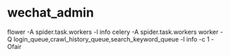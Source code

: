 # wechat_admin
flower -A spider.task.workers -l info
celery -A spider.task.workers worker -Q login_queue,crawl_history_queue,search_keyword_queue -l info -c 1 -Ofair

